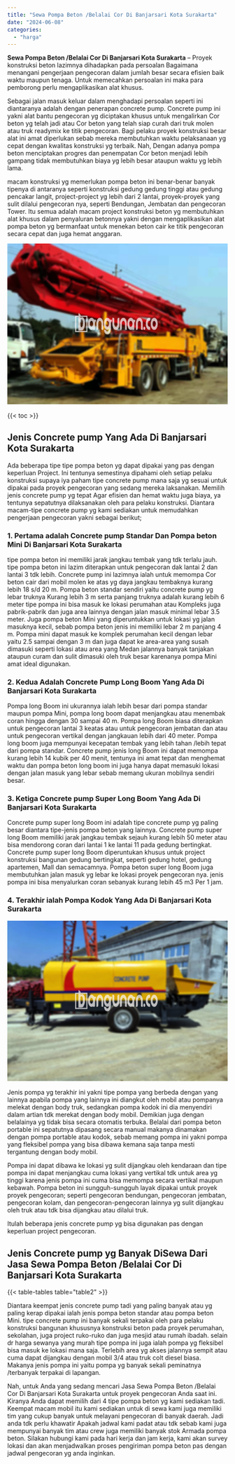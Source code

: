 ```yaml
---
title: "Sewa Pompa Beton /Belalai Cor Di Banjarsari Kota Surakarta"
date: "2024-06-08"
categories: 
  - "harga"
---
```


**Sewa Pompa Beton /Belalai Cor Di Banjarsari Kota Surakarta** – Proyek konstruksi beton lazimnya dihadapkan pada persoalan Bagaimana menangani pengerjaan pengecoran dalam jumlah besar secara efisien baik waktu maupun tenaga. Untuk memecahkan persoalan ini maka para pemborong perlu mengaplikasikan alat khusus.

Sebagai jalan masuk keluar dalam menghadapi persoalan seperti ini diantaranya adalah dengan penerapan concrete pump. Concrete pump ini yakni alat bantu pengecoran yg diciptakan khusus untuk mengalirkan Cor beton yg telah jadi atau Cor beton yang telah siap curah dari truk molen atau truk readymix ke titik pengecoran. Bagi pelaku proyek konstruksi besar alat ini amat diperlukan sebab mereka membutuhkan waktu pelaksanaan yg cepat dengan kwalitas konstruksi yg terbaik. Nah, Dengan adanya pompa beton menciptakan progres dan penempatan Cor beton menjadi lebih gampang tidak membutuhkan biaya yg lebih besar ataupun waktu yg lebih lama.

macam konstruksi yg memerlukan pompa beton ini benar-benar banyak tipenya di antaranya seperti konstruksi gedung gedung tinggi atau gedung pencakar langit, project-project yg lebih dari 2 lantai, proyek-proyek yang sulit dilalui pengecoran nya, seperti Bendungan, Jembatan dan pengecoran Tower. Itu semua adalah macam project konstruksi beton yg membutuhkan alat khusus dalam penyaluran betonnya yakni dengan mengaplikasikan alat pompa beton yg bermanfaat untuk menekan beton cair ke titik pengecoran secara cepat dan juga hemat anggaran.

![Sewa Pompa Beton /Belalai Cor Di Banjarsari Kota Surakarta](/images/sewa-concrete-pump-31.png)

{{< toc >}}

## Jenis Concrete pump Yang Ada Di Banjarsari Kota Surakarta

Ada beberapa tipe tipe pompa beton yg dapat dipakai yang pas dengan keperluan Project. Ini tentunya semestinya dipahami oleh setiap pelaku konstruksi supaya iya paham tipe concrete pump mana saja yg sesuai untuk dipakai pada proyek pengecoran yang sedang mereka laksanakan. Memilih jenis concrete pump yg tepat Agar efisien dan hemat waktu juga biaya, ya tentunya sepatutnya dilaksanakan oleh para pelaku konstruksi. Diantara macam-tipe concrete pump yg kami sediakan untuk memudahkan pengerjaan pengecoran yakni sebagai berikut;

### 1\. Pertama adalah Concrete pump Standar Dan Pompa beton Mini Di Banjarsari Kota Surakarta

tipe pompa beton ini memiliki jarak jangkau tembak yang tdk terlalu jauh. tipe pompa beton ini lazim diterapkan untuk pengecoran dak lantai 2 dan lantai 3 tdk lebih. Concrete pump ini lazimnya ialah untuk memompa Cor beton cair dari mobil molen ke atas yg daya jangkau tembaknya kurang lebih 18 s/d 20 m. Pompa beton standar sendiri yaitu concrete pump yg lebar truknya Kurang lebih 3 m serta panjang truknya adalah kurang lebih 6 meter tipe pompa ini bisa masuk ke lokasi perumahan atau Kompleks juga pabrik-pabrik dan juga area lainnya dengan jalan masuk minimal lebar 3.5 meter. Juga pompa beton Mini yang diperuntukkan untuk lokasi yg jalan masuknya kecil, sebab pompa beton jenis ini memiliki lebar 2 m panjang 4 m. Pompa mini dapat masuk ke komplek perumahan kecil dengan lebar yaitu 2.5 sampai dengan 3 m dan juga dapat ke area-area yang susah dimasuki seperti lokasi atau area yang Medan jalannya banyak tanjakan ataupun curam dan sulit dimasuki oleh truk besar karenanya pompa Mini amat ideal digunakan.

### 2\. Kedua Adalah Concrete Pump Long Boom Yang Ada Di Banjarsari Kota Surakarta

Pompa long Boom ini ukurannya ialah lebih besar dari pompa standar maupun pompa Mini, pompa long boom dapat menjangkau atau menembak coran hingga dengan 30 sampai 40 m. Pompa long Boom biasa diterapkan untuk pengecoran lantai 3 keatas atau untuk pengecoran jembatan dan atau untuk pengecoran vertikal dengan jangkauan lebih dari 40 meter. Pompa long boom juga mempunyai kecepatan tembak yang lebih tahan /lebih tepat dari pompa standar. Concrete pump jenis long Boom ini dapat memompa kurang lebih 14 kubik per 40 menit, tentunya ini amat tepat dan menghemat waktu dan pompa beton long boom ini juga hanya dapat memasuki lokasi dengan jalan masuk yang lebar sebab memang ukuran mobilnya sendiri besar.

### 3\. Ketiga Concrete pump Super Long Boom Yang Ada Di Banjarsari Kota Surakarta

Concrete pump super long Boom ini adalah tipe concrete pump yg paling besar diantara tipe-jenis pompa beton yang lainnya. Concrete pump super long Boom memiliki jarak jangkau tembak sejauh kurang lebih 50 meter atau bisa mendorong coran dari lantai 1 ke lantai 11 pada gedung bertingkat. Concrete pump super long Boom diperuntukan khusus untuk project konstruksi bangunan gedung bertingkat, seperti gedung hotel, gedung apartemen, Mall dan semacamnya. Pompa beton super long Boom juga membutuhkan jalan masuk yg lebar ke lokasi proyek pengecoran nya. jenis pompa ini bisa menyalurkan coran sebanyak kurang lebih 45 m3 Per 1 jam.

### 4\. Terakhir ialah Pompa Kodok Yang Ada Di Banjarsari Kota Surakarta

![Sewa Pompa Beton /Belalai Cor Di Banjarsari Kota Surakarta](/images/sewa-concrete-pump-09.png)

Jenis pompa yg terakhir ini yakni tipe pompa yang berbeda dengan yang lainnya apabila pompa yang lainnya ini diangkut oleh mobil atau pompanya melekat dengan body truk, sedangkan pompa kodok ini dia menyendiri dalam artian tdk merekat dengan body mobil. Demikian juga dengan belalainya yg tidak bisa secara otomatis terbuka. Belalai dari pompa beton portable ini sepatutnya dipasang secara manual makanya dinamakan dengan pompa portable atau kodok, sebab memang pompa ini yakni pompa yang fleksibel pompa yang bisa dibawa kemana saja tanpa mesti tergantung dengan body mobil.

Pompa ini dapat dibawa ke lokasi yg sulit dijangkau oleh kendaraan dan tipe pompa ini dapat menjangkau cuma lokasi yang vertikal tdk untuk area yg tinggi karena jenis pompa ini cuma bisa memompa secara vertikal maupun kebawah. Pompa beton ini sungguh-sungguh layak dipakai untuk proyek proyek pengecoran; seperti pengecoran bendungan, pengecoran jembatan, pengecoran kolam, dan pengecoran-pengecoran lainnya yg sulit dijangkau oleh truk atau tdk bisa dijangkau atau dilalui truk.

Itulah beberapa jenis concrete pump yg bisa digunakan pas dengan keperluan project pengecoran.

## Jenis Concrete pump yg Banyak DiSewa Dari Jasa Sewa Pompa Beton /Belalai Cor Di Banjarsari Kota Surakarta

{{< table-tables table="table2" >}}

Diantara keempat jenis concrete pump tadi yang paling banyak atau yg paling kerap dipakai ialah jenis pompa beton standar atau pompa beton Mini. tipe concrete pump ini banyak sekali terpakai oleh para pelaku konstruksi bangunan khususnya konstruksi beton pada proyek perumahan, sekolahan, juga project ruko-ruko dan juga mesjid atau rumah ibadah. selain dr harga sewanya yang murah tipe pompa ini juga ialah pompa yg fleksibel bisa masuk ke lokasi mana saja. Terlebih area yg akses jalannya sempit atau cuma dapat dijangkau dengan mobil 3/4 atau truk colt diesel biasa. Makanya jenis pompa ini yaitu pompa yg banyak sekali peminatnya /terbanyak terpakai di lapangan.

Nah, untuk Anda yang sedang mencari Jasa Sewa Pompa Beton /Belalai Cor Di Banjarsari Kota Surakarta untuk proyek pengecoran Anda saat ini. Kiranya Anda dapat memilih dari 4 tipe pompa beton yg kami sediakan tadi. Keempat macam mobil itu kami sediakan untuk di sewa kami juga memiliki tim yang cukup banyak untuk melayani pengecoran di banyak daerah. Jadi anda tdk perlu khawatir Apakah jadwal kami padat atau tdk sebab kami juga mempunyai banyak tim atau crew juga memiliki banyak stok Armada pompa beton. Silakan hubungi kami pada hari kerja dan jam kerja, kami akan survey lokasi dan akan menjadwalkan proses pengiriman pompa beton pas dengan jadwal pengecoran yg anda inginkan.
